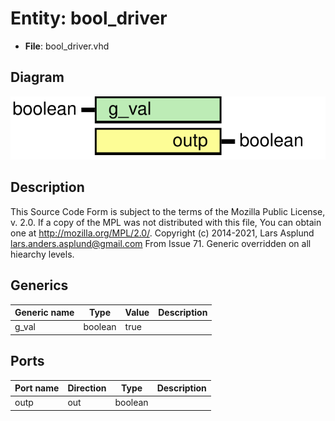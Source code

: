 # Entity: bool_driver

- **File**: bool_driver.vhd
## Diagram

![Diagram](bool_driver.svg "Diagram")
## Description

This Source Code Form is subject to the terms of the Mozilla Public
License, v. 2.0. If a copy of the MPL was not distributed with this file,
You can obtain one at http://mozilla.org/MPL/2.0/.
Copyright (c) 2014-2021, Lars Asplund lars.anders.asplund@gmail.com
From Issue 71. Generic overridden on all hiearchy levels.
## Generics

| Generic name | Type    | Value | Description |
| ------------ | ------- | ----- | ----------- |
| g_val        | boolean | true  |             |
## Ports

| Port name | Direction | Type    | Description |
| --------- | --------- | ------- | ----------- |
| outp      | out       | boolean |             |
